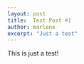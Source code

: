 ```yaml
---
layout: post
title:  Test Post #1
author: marlene
excerpt: "Just a test"
---
```


This is just a test!
